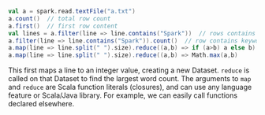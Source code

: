 

```scala
val a = spark.read.textFile("a.txt")
a.count()  // total row count
a.first()  // first row content
val lines = a.filter(line => line.contains("Spark"))  // rows contains keywords
a.filter(line => line.contains("Spark")).count()  // row contains keywords count
a.map(line => line.split(" ").size).reduce((a,b) => if (a>b) a else b)
a.map(line => line.split(" ").size).reduce((a,b) => Math.max(a,b)
```

This first maps a line to an integer value, creating a new Dataset. `reduce` is called on that Dataset to find the largest word count. The arguments to `map` and `reduce` are Scala function literals (closures), and can use any language feature or Scala/Java library. For example, we can easily call functions declared elsewhere. 

<!--stackedit_data:
eyJoaXN0b3J5IjpbMjA2ODM5MjI5LDIwNzE2Mzk4NTUsNzQwMT
gxNjYzLDEwMzQ0NTgyMDIsLTk4MTMxMzY2MF19
-->